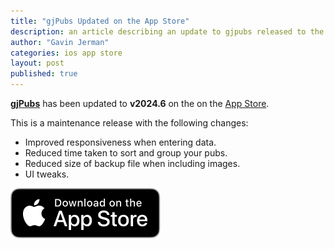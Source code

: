 ```yaml
---
title: "gjPubs Updated on the App Store"
description: an article describing an update to gjpubs released to the app store
author: "Gavin Jerman"
categories: ios app store
layout: post
published: true
---
```


[**gjPubs**](/gjPubs) has been updated to **v2024.6** on the on the [App Store](https://apps.apple.com/gb/app/gjice/id6475642254?platform=iphone).  


This is a maintenance release with the following changes:
- Improved responsiveness when entering data.
- Reduced time taken to sort and group your pubs.
- Reduced size of backup file when including images.
- UI tweaks.

[![download](/images/Download_on_the_App_Store_Badge_US-UK_RGB_blk_092917.svg)](https://apps.apple.com/gb/app/gjice/id6475642254?platform=iphone)
